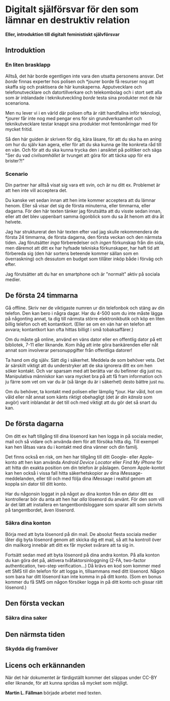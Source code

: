 # Digitalt själförsvar för den som lämnar en destruktiv relation

**Eller, introduktion till digitalt feministiskt självförsvar**

## Introduktion

### En liten brasklapp
Alltså, det här borde egentligen inte vara den utsatta personens ansvar. Det *borde* finnas experter hos polisen och \*jourer borde få resurser nog att skaffa sig och praktisera de här kunskaperna. Apputvecklare och telefonutvecklare och datortillverkare och telekombolag och i stort sett alla som är inblandade i teknikutveckling *borde* testa sina produkter mot de här scenariona.

Men nu lever vi i en värld där polisen ofta är rätt handfallna inför teknologi, \*jourer får inte nog med pengar ens för sin grundverksamhet och teknikutvecklare testar knappt sina produkter mot femtonåringar med för mycket fritid.

Så den här guiden är skriven för dig, kära läsare, för att du ska ha en aning om hur du själv kan agera, eller för att du ska kunna ge lite konkreta råd till en vän. Och för att du ska kunna trycka den i ansiktet på politiker och säga "Ser du vad *civilsamhället* är tvunget att göra för att täcka upp för era brister?!"

### Scenario
Din partner har alltså visat sig vara ett svin, och är nu ditt ex. Problemet är att hen inte vill acceptera det.

Du kanske vet sedan innan att hen inte kommer acceptera att du lämnar henom. Eller så visar det sig de första minuterna, eller timmarna, eller dagarna. För den här texten tänker jag förutsätta att du visste sedan innan, eller att det blev uppenbart samma ögonblick som du sa åt henom att dra åt helvete.

Jag har strukturerat den här texten efter vad jag skulle rekommendera de första 24 timmarna, de första dagarna, den första veckan och den närmsta tiden. Jag förutsätter *inga* förberedelser och *ingen* förkunskap från din sida, men däremot att ditt ex har hyfsade tekniska förkunskaper, har haft tid att förbereda sig (den här sortens beteende kommer sällan som en överraskning) och dessutom en budget som tillåter inköp både i förväg och efter.

Jag förutsätter att du har en smartphone och är "normalt" aktiv på sociala medier.

## De första 24 timmarna
Gå offline. Skriv ner de viktigaste numren ur din telefonbok och stäng av din telefon. Den kan bero i några dagar. Har du 4-500 som du inte måste lägga på någonting annat, ta dig till närmsta större elektronikbutik och köp en liten billig telefon och ett kontantkort. (Eller se om en vän har en telefon att avvara; kontantkort kan ofta hittas billigt i små tobaksaffärer.)

Om du måste gå online, använd en väns dator eller en offentlig dator på ett bibliotek, 7-11 eller liknande. Kom ihåg att inte göra bankärenden eller nåt annat som involverar personuppgifter från offentliga datorer!

Ta hand om dig själv. Sätt dig i säkerhet. Meddela de som behöver veta. Det är särskilt viktigt att du understryker att de ska ignorera ditt ex om hen söker kontakt. Och var sparsam med att berätta var du befinner dig just nu. Manipulativa människor kan vara mycket bra på att få fram information och ju färre som vet om var du är (så länge du är i säkerhet) desto bättre just nu.

Om du behöver, ta kontakt med polisen eller lämplig \*jour. Har våld, hot om våld eller nåt annat som känts riktigt obehagligt (det är *din känsla* som avgör) varit inblandat är det till och med viktigt att du gör det så snart du kan.

## De första dagarna
Om ditt ex haft tillgång till dina lösenord kan hen logga in på sociala medier, mail och så vidare och använda dem för att försöka hitta dig. Till exempel kan hen låtsas vara du i kontakt med dina vänner och din familj.

Det finns också en risk, om hen har tillgång till ditt Google- eller Apple-konto att hen kan använda *Android Device Locator* eller *Find My iPhone* för att hitta din exakta position om din telefon är påslagen. Genom Apple-kontot kan hen också i vissa fall hitta säkerhetskopior av dina iMessage-meddelanden, eller till och med följa dina iMessage i realtid genom att koppla sin dator till ditt konto.

Har du någonsin loggat in på något av dina konton från en dator ditt ex kontrollerar bör du anta att hen har *alla* lösenord du använt. För den som vill är det lätt att installera en tangentbordsloggare som sparar allt som skrivits på tangentbordet, även lösenord.

### Säkra dina konton
Börja med att byta lösenord på din mail. De absolut flesta sociala medier låter dig byta lösenord genom att skicka dig ett mail, så att ha kontroll över din mailkorg innebär att ditt ex får mycket svårare att ta sig in.

Fortsätt sedan med att byta lösenord på dina andra konton. På alla konton du kan göra det på, aktivera tvåfaktorsinloggning (2-FA, two-factor authentication, two-step verification...) Då krävs en kod som kommer med ett SMS till din telefon för att logga in, tillsammans med ditt lösenord. Någon som bara har ditt lösenord kan inte komma in på ditt konto. (Som en bonus kommer du få SMS om någon försöker logga in på ditt konto och gissar rätt lösenord.)

## Den första veckan

### Säkra dina saker

## Den närmsta tiden

### Skydda dig framöver

## Licens och erkännanden
När det här dokumentet är färdigställt kommer det släppas under CC-BY eller liknande, för att kunna spridas så mycket som möjligt.

**Martin L. Fällman** började arbetet med texten.